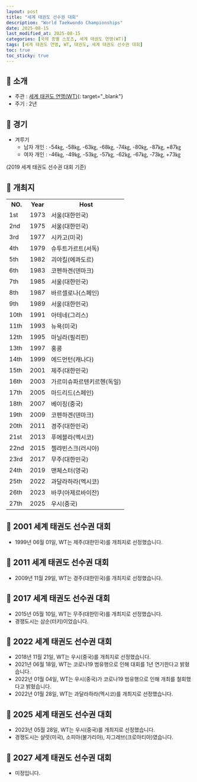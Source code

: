 ```yaml
---
layout: post
title: "세계 태권도 선수권 대회"
description: "World Taekwondo Championships"
date: 2025-08-15
last_modified_at: 2025-08-15
categories: [국제 종별 스포츠, 세계 태권도 연맹(WT)]
tags: [세계 태권도 연맹, WT, 태권도, 세계 태권도 선수권 대회]
toc: true
toc_sticky: true
---
```

## 📜 소개
* 주관 : [세계 태권도 연맹(WT)](https://www.worldtaekwondo.org/index.html){: target="_blank"}
* 주기 : 2년

## 📜 경기
* 겨루기
  * 남자 개인 : -54㎏, -58㎏, -63㎏, -68㎏, -74㎏, -80㎏, -87㎏, +87㎏
  * 여자 개인 : -46㎏, -49㎏, -53㎏, -57㎏, -62㎏, -67㎏, -73㎏, +73㎏

(2019 세계 태권도 선수권 대회 기준)

## 📜 개최지

<html>

<head>
    <meta charset="UTF-8">
</head>

<body>
    <table>
        <tr class="header-row">
            <th class="col-no">NO.</th>
            <th class="col-year">Year</th>
            <th class="col-host">Host</th>
        </tr>
        <tr>
            <td><span class="korea-host">1st</span></td>
            <td><span class="korea-host">1973</span></td>
            <td><span class="korea-host">서울(대한민국)</span></td>
        </tr>
        <tr>
            <td><span class="korea-host">2nd</span></td>
            <td><span class="korea-host">1975</span></td>
            <td><span class="korea-host">서울(대한민국)</span></td>
        </tr>
        <tr>
            <td>3rd</td>
            <td>1977</td>
            <td>시카고(미국)</td>
        </tr>
        <tr>
            <td>4th</td>
            <td>1979</td>
            <td>슈투트가르트(서독)</td>
        </tr>
        <tr>
            <td>5th</td>
            <td>1982</td>
            <td>괴야킬(에콰도르)</td>
        </tr>
        <tr>
            <td>6th</td>
            <td>1983</td>
            <td>코펜하겐(덴마크)</td>
        </tr>
        <tr>
            <td><span class="korea-host">7th</span></td>
            <td><span class="korea-host">1985</span></td>
            <td><span class="korea-host">서울(대한민국)</span></td>
        </tr>
        <tr>
            <td>8th</td>
            <td>1987</td>
            <td>바르셀로나(스페인)</td>
        </tr>
        <tr>
            <td><span class="korea-host">9th</span></td>
            <td><span class="korea-host">1989</span></td>
            <td><span class="korea-host">서울(대한민국)</span></td>
        </tr>
        <tr>
            <td>10th</td>
            <td>1991</td>
            <td>아테네(그리스)</td>
        </tr>
        <tr>
            <td>11th</td>
            <td>1993</td>
            <td>뉴욕(미국)</td>
        </tr>
        <tr>
            <td>12th</td>
            <td>1995</td>
            <td>마닐라(필리핀)</td>
        </tr>
        <tr>
            <td>13th</td>
            <td>1997</td>
            <td>홍콩</td>
        </tr>
        <tr>
            <td>14th</td>
            <td>1999</td>
            <td>에드먼턴(캐나다)</td>
        </tr>
        <tr>
            <td><span class="korea-host">15th</span></td>
            <td><span class="korea-host">2001</span></td>
            <td><span class="korea-host">제주(대한민국)</span></td>
        </tr>
        <tr>
            <td>16th</td>
            <td>2003</td>
            <td>가르미슈파르텐키르헨(독일)</td>
        </tr>
        <tr>
            <td>17th</td>
            <td>2005</td>
            <td>마드리드(스페인)</td>
        </tr>
        <tr>
            <td>18th</td>
            <td>2007</td>
            <td>베이징(중국)</td>
        </tr>
        <tr>
            <td>19th</td>
            <td>2009</td>
            <td>코펜하겐(덴마크)</td>
        </tr>
        <tr>
            <td><span class="korea-host">20th</span></td>
            <td><span class="korea-host">2011</span></td>
            <td><span class="korea-host">경주(대한민국)</span></td>
        </tr>
        <tr>
            <td>21st</td>
            <td>2013</td>
            <td>푸에블라(멕시코)</td>
        </tr>
        <tr>
            <td>22nd</td>
            <td>2015</td>
            <td>첼랴빈스크(러시아)</td>
        </tr>
        <tr>
            <td><span class="korea-host">23rd</span></td>
            <td><span class="korea-host">2017</span></td>
            <td><span class="korea-host">무주(대한민국)</span></td>
        </tr>
        <tr>
            <td>24th</td>
            <td>2019</td>
            <td>맨체스터(영국)</td>
        </tr>
        <tr>
            <td>25th</td>
            <td>2022</td>
            <td>과달라하라(멕시코)</td>
        </tr>
        <tr>
            <td>26th</td>
            <td>2023</td>
            <td>바쿠(아제르바이잔)</td>
        </tr>
        <tr>
            <td>27th</td>
            <td>2025</td>
            <td>우시(중국)</td>
        </tr>
    </table>
</body>

</html>

## 📜 2001 세계 태권도 선수권 대회
* 1999년 06월 01일, WT는 <span class="korea-host">제주(대한민국)</span>를 개최지로 선정했습니다.

## 📜 2011 세계 태권도 선수권 대회
* 2009년 11월 29일, WT는 <span class="korea-host">경주(대한민국)</span>를 개최지로 선정했습니다.

## 📜 2017 세계 태권도 선수권 대회
* 2015년 05월 10일, WT는 <span class="korea-host">무주(대한민국)</span>를 개최지로 선정했습니다.
* 경쟁도시는 삼순(터키)이었습니다.

## 📜 2022 세계 태권도 선수권 대회
* 2018년 11월 21일, WT는 우시(중국)를 개최지로 선정했습니다.
* 2021년 06월 18일, WT는 코로나19 범유행으로 인해 대회를 1년 연기한다고 밝혔습니다.
* 2022년 01월 04일, WT는 우시(중국)가 코로나19 범유행으로 인해 개최를 철회했다고 밝혔습니다.
* 2022년 01월 28일, WT는 <span class="foreign-host">과달라하라(멕시코)</span>를 개최지로 선정했습니다.

## 📜 2025 세계 태권도 선수권 대회
* 2023년 05월 28일, WT는 <span class="foreign-host">우시(중국)</span>를 개최지로 선정했습니다.
* 경쟁도시는 샬럿(미국), 소피아(불가리아), 자그레브(크로아티아)였습니다.

## 📜 2027 세계 태권도 선수권 대회
* 미정입니다.
